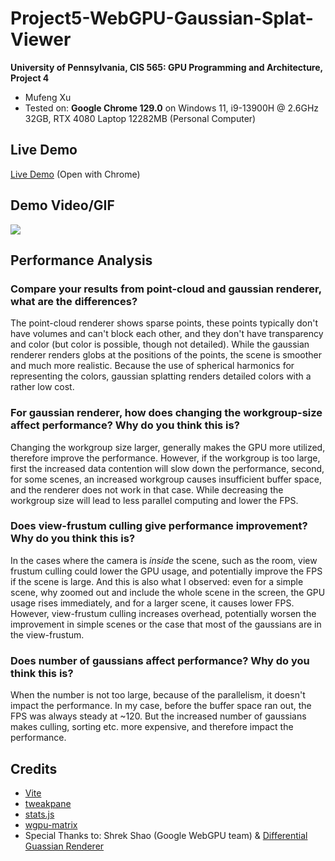 # Project5-WebGPU-Gaussian-Splat-Viewer

**University of Pennsylvania, CIS 565: GPU Programming and Architecture, Project 4**

* Mufeng Xu
* Tested on: **Google Chrome 129.0** on
  Windows 11, i9-13900H @ 2.6GHz 32GB, RTX 4080 Laptop 12282MB (Personal Computer)

## Live Demo

[Live Demo](https://solemnwind.github.io/Project5-WebGPU-Gaussian-Splat-Viewer/) (Open with Chrome)

## Demo Video/GIF

![](images/bonsai.gif)

## Performance Analysis

### Compare your results from point-cloud and gaussian renderer, what are the differences?

The point-cloud renderer shows sparse points, these points typically don't have volumes and can't block each other,
and they don't have transparency and color (but color is possible, though not detailed).
While the gaussian renderer renders globs at the positions of the points, the scene is smoother and much more realistic.
Because the use of spherical harmonics for representing the colors, gaussian splatting renders detailed colors with a rather low cost.

### For gaussian renderer, how does changing the workgroup-size affect performance? Why do you think this is?

Changing the workgroup size larger, generally makes the GPU more utilized, therefore improve the performance. However, if the workgroup is too large, first the increased data contention will slow down the performance, second, for some scenes, an increased workgroup causes insufficient buffer space, and the renderer does not work in that case. While decreasing the workgroup size will lead to less parallel computing and lower the FPS.

### Does view-frustum culling give performance improvement? Why do you think this is?

In the cases where the camera is *inside* the scene, such as the room, view frustum culling could lower the GPU usage, and potentially improve the FPS if the scene is large. And this is also what I observed: even for a simple scene, why zoomed out and include the whole scene in the screen, the GPU usage rises immediately, and for a larger scene, it causes lower FPS. However, view-frustum culling increases overhead, potentially worsen the improvement in simple scenes or the case that most of the gaussians are in the view-frustum.

### Does number of gaussians affect performance? Why do you think this is?

When the number is not too large, because of the parallelism, it doesn't impact the performance. In my case, before the buffer space ran out, the FPS was always steady at ~120. But the increased number of gaussians makes culling, sorting etc. more expensive, and therefore impact the performance.

## Credits

* [Vite](https://vitejs.dev/)
* [tweakpane](https://tweakpane.github.io/docs//v3/monitor-bindings/)
* [stats.js](https://github.com/mrdoob/stats.js)
* [wgpu-matrix](https://github.com/greggman/wgpu-matrix)
* Special Thanks to: Shrek Shao (Google WebGPU team) & [Differential Guassian Renderer](https://github.com/graphdeco-inria/diff-gaussian-rasterization)
